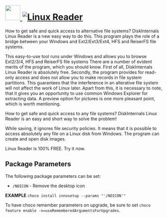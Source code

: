# [<img src="https://cdn.staticaly.com/gh/TheCakeIsNaOH/chocolatey-packages/8a8042da4bdde88fadd4ce409feb142595b75b14/Icons/LinuxReader_0000.png" height="48" width="48" /> ![Linux Reader](https://img.shields.io/chocolatey/v/io-ninja.svg?label=Linux%20Reader&style=for-the-badge)](https://chocolatey.org/packages/linux-reader)

How to get safe and quick access to alternative file systems? DiskInternals Linux Reader is a new easy way to do this. This program plays the role of a bridge between your Windows and Ext2/Ext3/Ext4, HFS and ReiserFS file systems.

This easy-to-use tool runs under Windows and allows you to browse Ext2/3/4, HFS and ReiserFS file systems
There are a number of evident merits of the program, which you should know. First of all, DiskInternals Linux Reader is absolutely free. Secondly, the program provides for read-only access and does not allow you to make records in file system partitions. This guarantees that the interference in an alterative file system will not affect the work of Linux later. Apart from this, it is necessary to note, that it gives you an opportunity to use common Windows Explorer for extracting data. A preview option for pictures is one more pleasant point, which is worth mentioning.

How to get safe and quick access to any file systems? DiskInternals Linux Reader is an easy and short way to solve the problem!

While saving, it ignores file security policies. It means that it is possible to access absolutely any file on a Linux disk from Windows. The program can create and open disk images.

Linux Reader is 100% FREE. Try it now.

## Package Parameters

The following package parameters can be set:

- `/NOICON` - Remove the desktop icon

**EXAMPLE**
`choco install innosetup --params "'/NOICON'"`

To have choco remember parameters on upgrade, be sure to set `choco feature enable -n=useRememberedArgumentsForUpgrades`.
